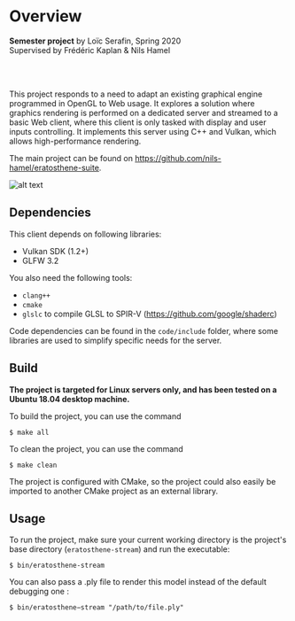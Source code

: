 # Overview
**Semester project** by Loïc Serafin, Spring 2020<br/>
Supervised by Frédéric Kaplan & Nils Hamel

<br/>
<br/>

This project responds to a need to adapt an existing graphical engine programmed in OpenGL to Web usage. 
It explores a solution where graphics rendering is performed on a dedicated server and streamed to a basic Web client,
where this client is only tasked with display and user inputs controlling.
It implements this server using C++ and Vulkan, which allows high-performance rendering.

The main project can be found on https://github.com/nils-hamel/eratosthene-suite.

![alt text](doc/screenshot.png)

## Dependencies
This client depends on following libraries:
* Vulkan SDK (1.2+)
* GLFW 3.2

You also need the following tools:
* `clang++`
* `cmake`
* `glslc` to compile GLSL to SPIR-V  (https://github.com/google/shaderc)

Code dependencies can be found in the `code/include` folder, where some libraries are used to simplify specific needs for the server.


## Build
**The project is targeted for Linux servers only, and has been tested on a Ubuntu 18.04 desktop machine.**
 
To build the project, you can use the command 
```
$ make all
```

To clean the project, you can use the command
```
$ make clean
```

The project is configured with CMake, so the project could also easily be imported to another CMake project as an external library.

## Usage 
To run the project, make sure your current working directory is the project's base directory (`eratosthene-stream`) and run the executable:
```
$ bin/eratosthene-stream
```

You can also pass a .ply file to render this model instead of the default debugging one :
```
$ bin/eratosthene−stream "/path/to/file.ply"
```